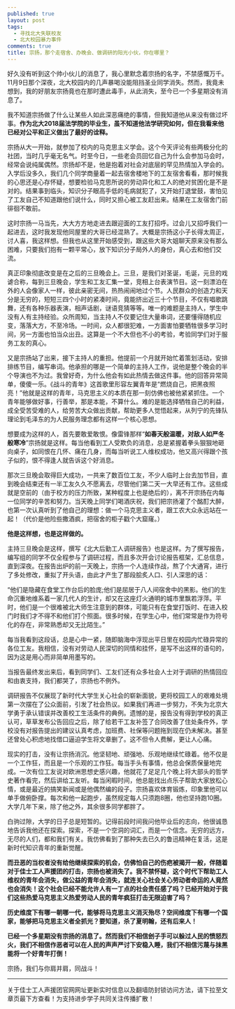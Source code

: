 ```yaml
---
published: true
layout: post
tags:
  - 寻找北大失联校友
  - 北大校园暴力事件
comments: true
title: 宗扬，那个走宿舍、办晚会、做调研的阳光小伙，你在哪里？
---
```


好久没有听到这个帅小伙儿的消息了，我心里默念着宗扬的名字，不禁感慨万千。11月9日那个深夜，北大校园内的几声暴喝没能阻挡圣业同学消失。然而，我竟未想到，我的好朋友宗扬竟也在那时遭此毒手，从此消失，至今已一个多星期没有消息了。

我不知道宗扬做了什么让某些人如此深恶痛绝的事情，但我知道他从来没有做过坏事。**作为北大2018届法学院的毕业生，虽不知道他法学研究如何，但在我看来他已经对公平和正义做出了最好的诠释。**

宗扬从大一开始，就参加了校内的马克思主义学会。这个今天评论有些两极分化的社团，当时几乎毫无名气。时至今日，一些老会员回忆自己为什么会参加马会时，经常会说纯属偶然。宗扬却不是，他是抱着对社会对底层的罕见热情加入学会的。入学后没多久，我们几个同学商量着一起去宿舍楼地下的工友宿舍看看，那时候我的心思还是心存怀疑，想要检验马克思所说的劳动异化和工人的绝对贫困化是不是对的。结果事到临头，知识分子眼高手低的毛病就犯了，又开始打退堂鼓，害怕见了工友自己不知道跟他们说什么，同时又担心被工友赶出来。结果在工友宿舍门前徘徊不敢前。

这时宗扬一马当先，大大方方地走进去跟迎面的工友打招呼。过会儿又招呼我们一起进去，这时我发现他同屋里的大哥已经混熟了。大概是宗扬这小子长得太周正，讨人喜，我这样想。但我也从这里开始感受到，跟这些大哥大姐聊天原来没有那么困难，只要我们抱有一颗平常心，放下知识分子局外人的身份，真心去和他们交流。

真正印象彻底改变是在之后的三旦晚会上。三旦，是我们对圣诞，毛诞，元旦的戏谑合称，每到三旦晚会，学生和工友汇集一堂，竞相上台表演节目。这一刻漂泊在外的人会像家人一样，彼此亲密无间，热热闹闹地过个节。人民群众的创造力和天分是无穷的，短短三四个小时的紧凑时间，竟能挤出近三十个节目，不仅有唱歌跳舞，还有各种乐器表演，相声话剧，谜语竞猜等等。唯一的难题是主持人，学生中没有人有主持经验。众所周知，当主持人不仅要记住大量串词，还要懂得随机应变，落落大方，不至冷场。一时间，众人都很犯难，一方面害怕要牺牲很多学习时间，另一方面也怕当众出丑。这算是一个不大但也不小的考验，考验同学们对于服务工友的真心。

又是宗扬站了出来，接下主持人的重担。他提前一个月就开始忙着策划活动，安排排练节目，编写串词。他承担的哪是一个简单的主持人工作，说他是整个晚会的半个导演也不为过。我曾好奇，为什么他会有如此热情去做这件事。他的回答异常简单，傻傻一乐。《战斗的青年》这首歌里形容左翼青年是“燃烧自己，把黑夜照亮！”他就是这样的青年，马克思主义的本质在那一刻仿佛也被他紧紧抓住。一个青年能够做好事，行善举，那是本能，不算什么。难的是能选择牺牲自己的利益，成全受苦受难的人，给劳苦大众做出贡献，帮助更多人觉悟起来，从列宁的先锋队理论到毛泽东的为人民服务理念都有这样一个核心思想。

想要成为这样的人，首先要敢爱敢恨。像雷锋那样“**如春天般温暖，对敌人如严冬般寒冷**”宗扬就是这样。每当他看到工人受欺负的消息，总是紧握着拳头狠狠地砸向桌子，如同恨在几怀、痛在几身，而每当听说工人维权成功，他又高兴得跟个孩子似的，恨不得逢人就告诉这个好消息。

那次三旦晚会取得巨大成功，一共来了数百位工友，不少人临时上台去加节目，直到晚会结束还有一半工友久久不愿离去，尽管他们第二天一大早还有工作。这些成就是空前的（由于校方的压力所致，某种程度上也是绝后的），离不开宗扬在内每一位同学的辛苦和努力。当天晚上同学们喝酒庆祝，我们把宗扬灌了个酩酊大醉，也第一次认真听到了他自己的理想：做一个马克思主义者，跟工农大众永远站在一起！（代价是他险些撒酒疯，把宿舍的柜子戳个大窟窿。）

**他是这样想，也是这样做的。**

主持三旦晚会是这样，撰写《北大后勤工人调研报告》也是这样。为了撰写报告，编写组的同学不仅全程参与了调研过程，而且多次开会讨论报告框架，汇总信息，直到深夜。在报告出炉的前一天晚上，宗扬一个人连续作战，熬了个大通宵，进行了多处修改，重拟了开头语，由此才产生了那段脍炙人口、引人深思的话：

“他们是隐藏在食堂工作台后的脸庞;他们是屈居于八人间宿舍中的黑影。他们的生命沉重地维系着一家几代人的生计，却又在这座灯火通明的城市里飘若浮萍。平时，他们是一个很难被北大师生注意到的群体，可能只有在食堂打饭时、在进入校门时我们才不得不和他们打个照面。很多时候，在学生心中，他们常常是作为符号化的存在，非常熟悉却又无比陌生。”

每当我看到这段话，总是心中一紧，随即脑海中浮现出平日里在校园内忙碌异常的各位工友。我相信，没有对劳动人民深切的同情和挂怀，是写不出这样的语句的，因为这是用心而非简单用墨写的。

当报告最终发出来后，看到同学们、工友们还有众多社会人士对于调研的热情回应和由衷支持，我们都哭了，宗扬也不例外。

调研报告不仅展现了新时代大学生关心社会的崭新面貌，更将校园工人的艰难处境第一次摆在了公众面前，引发了社会热议。如果我们再进一步努力，不失为北京大学勇于承认错误并改善校工生活条件的典例。遗憾的是，报告没有得到学校的真正认可，草草发布公告回应之后，除了给若干工友补签了合同改善了住处条件外，学校没有对报告提出的建议认真考虑，加班费、社保等问题拖到现在仍未解决。甚至还曾处心积虑地找借口逼迫学生将文章删了。这不但令人费解，更让人心痛。

现实的打击，没有让宗扬消沉。他坚韧地、顽强地、乐观地继续忙碌着。他不仅是一个工作狂，而且是一个乐观的工作狂。每当手头有事情，他总会保质保量地完成。一次有位工友说对欧洲思想史感兴趣，他就花了足足几个晚上将大部头的哲学史著作看完，然后讲给工友听。每当闲暇时间，他总能找出点乐子帮助大家放松心情，或是最近的搞笑新闻或是他偶然编的段子。宗扬喜欢体育锻炼，印象里他可以单手做俯卧撑。每次和他一起跑步，虽然规定每人只须跑8圈，他也坚持跑10圈。大学几年下来，除了他之外，其余很多同学都胖了。

白驹过隙，大学的日子总是短暂的。记得前段时间我问他毕业后的志向，他很诚恳地告诉我他还在探索。探索，不是一个空洞的词汇，而是一个信念。无穷的远方，无尽的人们，都和我们有关。我仿佛看到了那种失去已久的鲁迅精神在复活，这是新时代知识青年的重新觉醒。

**而丑恶的当权者没有给他继续探索的机会，仿佛怕自己的伤疤被揭开一般，伴随着对于佳士工人声援团的打击，宗扬也被消失了。我不禁怀疑，这个时代下帮助工人维权的青年会消失，做公益的青年会消失，就连关心社会关心劳动者命运的人竟然也会消失！这个社会已经不能允许人有一丁点的社会责任感了吗？已经开始对于我们这些热爱马克思主义热爱劳动人民的青年疯狂打击无限迫害了吗？**

**历史维度下有哪一朝哪一代，能够将马克思主义消灭殆尽？空间维度下有哪一个国家，能够把马克思主义者全抓光？要知道，杀了夏明翰，还有后来人！**

**已经一个多星期没有宗扬的消息了。然而我们不相信刽子手可以躲过人民的愤怒烈火，我们不相信作恶者可以在人民的声声严讨下安稳入睡，我们不相信污蔑与抹黑能将一个好青年打倒！**

宗扬，我们与你肩并肩，同战斗！

---
关于佳士工人声援团官网网址更新实时信息以及翻墙防封锁访问方法，请下拉至文章页最下方查看！为支持进步学子共同关注传播扩散！

